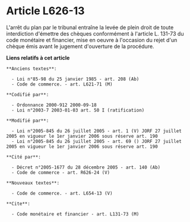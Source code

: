 # Article L626-13

L'arrêt du plan par le tribunal entraîne la levée de plein droit de toute interdiction d'émettre des chèques conformément à
l'article L. 131-73 du code monétaire et financier, mise en oeuvre à l'occasion du rejet d'un chèque émis avant le jugement
d'ouverture de la procédure.

**Liens relatifs à cet article**

	**Anciens textes**:

	  - Loi n°85-98 du 25 janvier 1985 - art. 208 (Ab)
	  - Code de commerce. - art. L621-71 (M)

	**Codifié par**:

	  - Ordonnance 2000-912 2000-09-18
	  - Loi n°2003-7 2003-01-03 art. 50 I (ratification)

	**Modifié par**:

	  - Loi n°2005-845 du 26 juillet 2005 - art. 1 (V) JORF 27 juillet 2005 en vigueur le 1er janvier 2006 sous réserve art. 190
	  - Loi n°2005-845 du 26 juillet 2005 - art. 69 () JORF 27 juillet 2005 en vigueur le 1er janvier 2006 sous réserve art. 190

	**Cité par**:

	  - Décret n°2005-1677 du 28 décembre 2005 - art. 140 (Ab)
	  - Code de commerce - art. R626-24 (V)

	**Nouveaux textes**:

	  - Code de commerce. - art. L654-13 (V)

	**Cite**:

	  - Code monétaire et financier - art. L131-73 (M)

